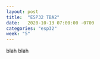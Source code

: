 ```yaml
---
layout: post
title:  "ESP32 TBA2"
date:   2020-10-13 07:00:00 -0700
categories: "esp32"
week: "5"
---
```


blah blah
